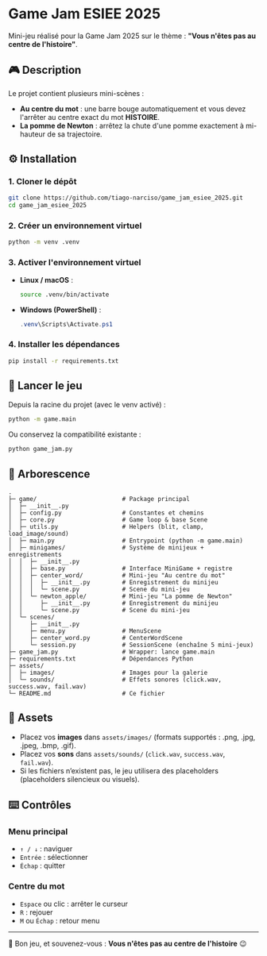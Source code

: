 # Game Jam ESIEE 2025

Mini-jeu réalisé pour la Game Jam 2025 sur le thème : **"Vous n'êtes pas au centre de l'histoire"**.

## 🎮 Description
Le projet contient plusieurs mini-scènes :
- **Au centre du mot** : une barre bouge automatiquement et vous devez l'arrêter au centre exact du mot **HISTOIRE**.
- **La pomme de Newton** : arrêtez la chute d'une pomme exactement à mi-hauteur de sa trajectoire.

## ⚙️ Installation
### 1. Cloner le dépôt
```bash
git clone https://github.com/tiago-narciso/game_jam_esiee_2025.git
cd game_jam_esiee_2025
```

### 2. Créer un environnement virtuel
```bash
python -m venv .venv
```

### 3. Activer l'environnement virtuel
- **Linux / macOS** :
  ```bash
  source .venv/bin/activate
  ```
- **Windows (PowerShell)** :
  ```powershell
  .venv\Scripts\Activate.ps1
  ```

### 4. Installer les dépendances
```bash
pip install -r requirements.txt
```

## 🚀 Lancer le jeu
Depuis la racine du projet (avec le venv activé) :
```bash
python -m game.main
```
Ou conservez la compatibilité existante :
```bash
python game_jam.py
```

## 📂 Arborescence
```text
.
├─ game/                        # Package principal
│  ├─ __init__.py
│  ├─ config.py                 # Constantes et chemins
│  ├─ core.py                   # Game loop & base Scene
│  ├─ utils.py                  # Helpers (blit, clamp, load_image/sound)
│  ├─ main.py                   # Entrypoint (python -m game.main)
│  ├─ minigames/                # Système de minijeux + enregistrements
│  │  ├─ __init__.py
│  │  ├─ base.py                # Interface MiniGame + registre
│  │  ├─ center_word/           # Mini-jeu "Au centre du mot"
│  │  │  ├─ __init__.py         # Enregistrement du minijeu
│  │  │  └─ scene.py            # Scene du mini-jeu
│  │  └─ newton_apple/          # Mini-jeu "La pomme de Newton"
│  │     ├─ __init__.py         # Enregistrement du minijeu
│  │     └─ scene.py            # Scene du mini-jeu
│  └─ scenes/
│     ├─ __init__.py
│     ├─ menu.py                # MenuScene
│     ├─ center_word.py         # CenterWordScene
│     └─ session.py             # SessionScene (enchaîne 5 mini-jeux)
├─ game_jam.py                  # Wrapper: lance game.main
├─ requirements.txt             # Dépendances Python
├─ assets/
│  ├─ images/                   # Images pour la galerie
│  └─ sounds/                   # Effets sonores (click.wav, success.wav, fail.wav)
└─ README.md                    # Ce fichier
```

## 🎵 Assets
- Placez vos **images** dans `assets/images/` (formats supportés : .png, .jpg, .jpeg, .bmp, .gif).
- Placez vos **sons** dans `assets/sounds/` (`click.wav`, `success.wav`, `fail.wav`).
- Si les fichiers n’existent pas, le jeu utilisera des placeholders (placeholders silencieux ou visuels).

## ⌨️ Contrôles
### Menu principal
- `↑ / ↓` : naviguer
- `Entrée` : sélectionner
- `Échap` : quitter

### Centre du mot
- `Espace` ou clic : arrêter le curseur
- `R` : rejouer
- `M` ou `Échap` : retour menu

---

👾 Bon jeu, et souvenez-vous : **Vous n'êtes pas au centre de l'histoire** 😉